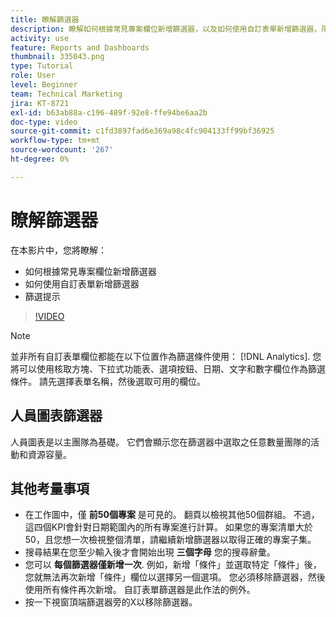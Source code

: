 ```yaml
---
title: 瞭解篩選器
description: 瞭解如何根據常見專案欄位新增篩選器，以及如何使用自訂表單新增篩選器，所有這些都在 [!UICONTROL 增強型分析].
activity: use
feature: Reports and Dashboards
thumbnail: 335043.png
type: Tutorial
role: User
level: Beginner
team: Technical Marketing
jira: KT-8721
exl-id: b63ab88a-c196-489f-92e8-ffe94be6aa2b
doc-type: video
source-git-commit: c1fd3897fad6e369a98c4fc904133ff99bf36925
workflow-type: tm+mt
source-wordcount: '267'
ht-degree: 0%

---
```


# 瞭解篩選器

在本影片中，您將瞭解：

* 如何根據常見專案欄位新增篩選器
* 如何使用自訂表單新增篩選器
* 篩選提示

>[!VIDEO](https://video.tv.adobe.com/v/335043/?quality=12&learn=on)

>[!NOTE]
>
>並非所有自訂表單欄位都能在以下位置作為篩選條件使用： [!DNL Analytics]. 您將可以使用核取方塊、下拉式功能表、選項按鈕、日期、文字和數字欄位作為篩選條件。 請先選擇表單名稱，然後選取可用的欄位。

## 人員圖表篩選器

人員圖表是以主團隊為基礎。 它們會顯示您在篩選器中選取之任意數量團隊的活動和資源容量。

## 其他考量事項

* 在工作圖中，僅 **前50個專案** 是可見的。 翻頁以檢視其他50個群組。 不過，這四個KPI會針對日期範圍內的所有專案進行計算。 如果您的專案清單大於50，且您想一次檢視整個清單，請繼續新增篩選器以取得正確的專案子集。
* 搜尋結果在您至少輸入後才會開始出現 **三個字母** 您的搜尋辭彙。
* 您可以 **每個篩選器僅新增一次**. 例如，新增「條件」並選取特定「條件」後，您就無法再次新增「條件」欄位以選擇另一個選項。 您必須移除篩選器，然後使用所有條件再次新增。 自訂表單篩選器是此作法的例外。
* 按一下視窗頂端篩選器旁的X以移除篩選器。
